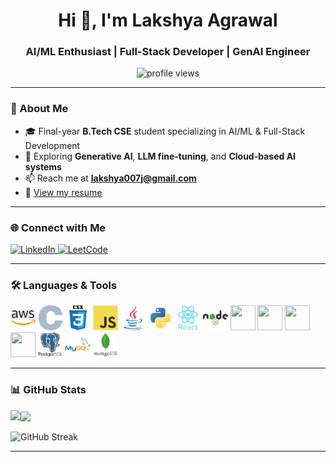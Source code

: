 <h1 align="center">Hi 👋, I'm Lakshya Agrawal</h1>
<h3 align="center">AI/ML Enthusiast | Full-Stack Developer | GenAI Engineer</h3>

<p align="center">
  <img src="https://komarev.com/ghpvc/?username=exoexo-1&label=Profile%20Views&color=0e75b6&style=flat" alt="profile views" />
</p>

---

### 📌 About Me
- 🎓 Final-year **B.Tech CSE** student specializing in AI/ML & Full-Stack Development  
- 🌱 Exploring **Generative AI**, **LLM fine-tuning**, and **Cloud-based AI systems**  
- 📫 Reach me at **lakshya007j@gmail.com**  
- 📄 [View my resume](https://drive.google.com/file/d/1PzR8IKad7fGe3Tp6hCW1Mq6GpDRhTQzU/view?usp=sharing)

---

### 🌐 Connect with Me
<p align="left">
  <a href="https://linkedin.com/in/lakshya-agrawal-356892" target="_blank">
    <img src="https://raw.githubusercontent.com/rahuldkjain/github-profile-readme-generator/master/src/images/icons/Social/linked-in-alt.svg" alt="LinkedIn" height="30" width="40" />
  </a>
  <a href="https://www.leetcode.com/exo098" target="_blank">
    <img src="https://raw.githubusercontent.com/rahuldkjain/github-profile-readme-generator/master/src/images/icons/Social/leet-code.svg" alt="LeetCode" height="30" width="40" />
  </a>
</p>

---

### 🛠 Languages & Tools
<p align="left"> 
  <a href="https://aws.amazon.com"><img src="https://raw.githubusercontent.com/devicons/devicon/master/icons/amazonwebservices/amazonwebservices-original-wordmark.svg" width="40" height="40"/></a>
  <a href="https://www.cprogramming.com/"><img src="https://raw.githubusercontent.com/devicons/devicon/master/icons/c/c-original.svg" width="40" height="40"/></a>
  <a href="https://www.w3schools.com/css/"><img src="https://raw.githubusercontent.com/devicons/devicon/master/icons/css3/css3-original-wordmark.svg" width="40" height="40"/></a>
  <a href="https://developer.mozilla.org/en-US/docs/Web/JavaScript"><img src="https://raw.githubusercontent.com/devicons/devicon/master/icons/javascript/javascript-original.svg" width="40" height="40"/></a>
  <a href="https://www.java.com"><img src="https://raw.githubusercontent.com/devicons/devicon/master/icons/java/java-original.svg" width="40" height="40"/></a>
  <a href="https://www.python.org"><img src="https://raw.githubusercontent.com/devicons/devicon/master/icons/python/python-original.svg" width="40" height="40"/></a>
  <a href="https://reactjs.org/"><img src="https://raw.githubusercontent.com/devicons/devicon/master/icons/react/react-original-wordmark.svg" width="40" height="40"/></a>
  <a href="https://nodejs.org"><img src="https://raw.githubusercontent.com/devicons/devicon/master/icons/nodejs/nodejs-original-wordmark.svg" width="40" height="40"/></a>
  <a href="https://spring.io/"><img src="https://www.vectorlogo.zone/logos/springio/springio-icon.svg" width="40" height="40"/></a>
  <a href="https://www.tensorflow.org"><img src="https://www.vectorlogo.zone/logos/tensorflow/tensorflow-icon.svg" width="40" height="40"/></a>
  <a href="https://pytorch.org/"><img src="https://www.vectorlogo.zone/logos/pytorch/pytorch-icon.svg" width="40" height="40"/></a>
  <a href="https://opencv.org/"><img src="https://www.vectorlogo.zone/logos/opencv/opencv-icon.svg" width="40" height="40"/></a>
  <a href="https://www.postgresql.org"><img src="https://raw.githubusercontent.com/devicons/devicon/master/icons/postgresql/postgresql-original-wordmark.svg" width="40" height="40"/></a>
  <a href="https://www.mysql.com/"><img src="https://raw.githubusercontent.com/devicons/devicon/master/icons/mysql/mysql-original-wordmark.svg" width="40" height="40"/></a>
  <a href="https://www.mongodb.com/"><img src="https://raw.githubusercontent.com/devicons/devicon/master/icons/mongodb/mongodb-original-wordmark.svg" width="40" height="40"/></a>
</p>

---

### 📊 GitHub Stats

<p>
  <img align="left" src="https://github-readme-stats.vercel.app/api/top-langs?username=exoexo-1&show_icons=true&locale=en&layout=compact&theme=radical&cache_seconds=1800" />
</p>

<p>
  <img align="center" src="https://github-readme-stats.vercel.app/api?username=exoexo-1&show_icons=true&locale=en&theme=radical&cache_seconds=1800" />
</p>


<p>
  <!-- Streak Stats -->
  <img align="center" src="https://github-readme-streak-stats.herokuapp.com/?user=exoexo-1&theme=radical" alt="GitHub Streak" />
</p>


---

